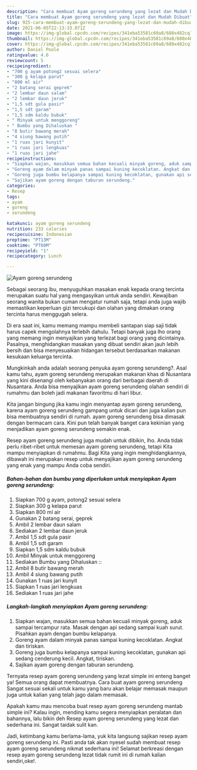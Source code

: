 ```yaml
---
description: "Cara membuat Ayam goreng serundeng yang lezat dan Mudah Dibuat"
title: "Cara membuat Ayam goreng serundeng yang lezat dan Mudah Dibuat"
slug: 925-cara-membuat-ayam-goreng-serundeng-yang-lezat-dan-mudah-dibuat
date: 2021-06-05T22:13:33.071Z
image: https://img-global.cpcdn.com/recipes/341eba53581c69a8/680x482cq70/ayam-goreng-serundeng-foto-resep-utama.jpg
thumbnail: https://img-global.cpcdn.com/recipes/341eba53581c69a8/680x482cq70/ayam-goreng-serundeng-foto-resep-utama.jpg
cover: https://img-global.cpcdn.com/recipes/341eba53581c69a8/680x482cq70/ayam-goreng-serundeng-foto-resep-utama.jpg
author: Daniel Poole
ratingvalue: 4.6
reviewcount: 5
recipeingredient:
- "700 g ayam potong2 sesuai selera"
- "300 g kelapa parut"
- "800 ml air"
- "2 batang serai geprek"
- "2 lembar daun salam"
- "2 lembar daun jeruk"
- "1,5 sdt gula pasir"
- "1,5 sdt garam"
- "1,5 sdm kaldu bubuk"
- " Minyak untuk menggoreng"
- " Bumbu yang Dihaluskan "
- "8 butir bawang merah"
- "4 siung bawang putih"
- "1 ruas jari kunyit"
- "1 ruas jari lengkuas"
- "1 ruas jari jahe"
recipeinstructions:
- "Siapkan wajan, masukkan semua bahan kecuali minyak goreng, aduk sampai tercampur rata. Masak dengan api sedang sampai kuah surut. Pisahkan ayam dengan bumbu kelapanya."
- "Goreng ayam dalam minyak panas sampai kuning kecoklatan. Angkat dan tiriskan."
- "Goreng juga bumbu kelapanya sampai kuning kecoklatan, gunakan api sedang cenderung kecil. Angkat, tiriskan."
- "Sajikan ayam goreng dengan taburan serundeng."
categories:
- Resep
tags:
- ayam
- goreng
- serundeng

katakunci: ayam goreng serundeng 
nutrition: 233 calories
recipecuisine: Indonesian
preptime: "PT13M"
cooktime: "PT60M"
recipeyield: "1"
recipecategory: Lunch

---
```



![Ayam goreng serundeng](https://img-global.cpcdn.com/recipes/341eba53581c69a8/680x482cq70/ayam-goreng-serundeng-foto-resep-utama.jpg)

Sebagai seorang ibu, menyuguhkan masakan enak kepada orang tercinta merupakan suatu hal yang mengasyikan untuk anda sendiri. Kewajiban seorang  wanita bukan cuman mengatur rumah saja, tetapi anda juga wajib memastikan keperluan gizi tercukupi dan olahan yang dimakan orang tercinta harus menggugah selera.

Di era  saat ini, kamu memang mampu membeli santapan siap saji tidak harus capek mengolahnya terlebih dahulu. Tetapi banyak juga lho orang yang memang ingin menyajikan yang terlezat bagi orang yang dicintainya. Pasalnya, menghidangkan masakan yang dibuat sendiri akan jauh lebih bersih dan bisa menyesuaikan hidangan tersebut berdasarkan makanan kesukaan keluarga tercinta. 



Mungkinkah anda adalah seorang penyuka ayam goreng serundeng?. Asal kamu tahu, ayam goreng serundeng merupakan makanan khas di Nusantara yang kini disenangi oleh kebanyakan orang dari berbagai daerah di Nusantara. Anda bisa menyajikan ayam goreng serundeng olahan sendiri di rumahmu dan boleh jadi makanan favoritmu di hari libur.

Kita jangan bingung jika kamu ingin menyantap ayam goreng serundeng, karena ayam goreng serundeng gampang untuk dicari dan juga kalian pun bisa membuatnya sendiri di rumah. ayam goreng serundeng bisa dimasak dengan bermacam cara. Kini pun telah banyak banget cara kekinian yang menjadikan ayam goreng serundeng semakin enak.

Resep ayam goreng serundeng juga mudah untuk dibikin, lho. Anda tidak perlu ribet-ribet untuk memesan ayam goreng serundeng, tetapi Kita mampu menyiapkan di rumahmu. Bagi Kita yang ingin menghidangkannya, dibawah ini merupakan resep untuk menyajikan ayam goreng serundeng yang enak yang mampu Anda coba sendiri.

<!--inarticleads1-->

##### Bahan-bahan dan bumbu yang diperlukan untuk menyiapkan Ayam goreng serundeng:

1. Siapkan 700 g ayam, potong2 sesuai selera
1. Siapkan 300 g kelapa parut
1. Siapkan 800 ml air
1. Gunakan 2 batang serai, geprek
1. Ambil 2 lembar daun salam
1. Sediakan 2 lembar daun jeruk
1. Ambil 1,5 sdt gula pasir
1. Ambil 1,5 sdt garam
1. Siapkan 1,5 sdm kaldu bubuk
1. Ambil  Minyak untuk menggoreng
1. Sediakan  Bumbu yang Dihaluskan ::
1. Ambil 8 butir bawang merah
1. Ambil 4 siung bawang putih
1. Gunakan 1 ruas jari kunyit
1. Siapkan 1 ruas jari lengkuas
1. Sediakan 1 ruas jari jahe




<!--inarticleads2-->

##### Langkah-langkah menyiapkan Ayam goreng serundeng:

1. Siapkan wajan, masukkan semua bahan kecuali minyak goreng, aduk sampai tercampur rata. Masak dengan api sedang sampai kuah surut. Pisahkan ayam dengan bumbu kelapanya.
1. Goreng ayam dalam minyak panas sampai kuning kecoklatan. Angkat dan tiriskan.
1. Goreng juga bumbu kelapanya sampai kuning kecoklatan, gunakan api sedang cenderung kecil. Angkat, tiriskan.
1. Sajikan ayam goreng dengan taburan serundeng.




Ternyata resep ayam goreng serundeng yang lezat simple ini enteng banget ya! Semua orang dapat membuatnya. Cara buat ayam goreng serundeng Sangat sesuai sekali untuk kamu yang baru akan belajar memasak maupun juga untuk kalian yang telah jago dalam memasak.

Apakah kamu mau mencoba buat resep ayam goreng serundeng mantab simple ini? Kalau ingin, mending kamu segera menyiapkan peralatan dan bahannya, lalu bikin deh Resep ayam goreng serundeng yang lezat dan sederhana ini. Sangat taidak sulit kan. 

Jadi, ketimbang kamu berlama-lama, yuk kita langsung sajikan resep ayam goreng serundeng ini. Pasti anda tak akan nyesel sudah membuat resep ayam goreng serundeng nikmat sederhana ini! Selamat berkreasi dengan resep ayam goreng serundeng lezat tidak rumit ini di rumah kalian sendiri,oke!.

